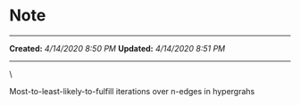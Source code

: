 Note
====

  -------------- ---------------------
  **Created:**   *4/14/2020 8:50 PM*
  **Updated:**   *4/14/2020 8:51 PM*
  -------------- ---------------------

\

Most-to-least-likely-to-fulfill iterations over n-edges in hypergrahs

 
